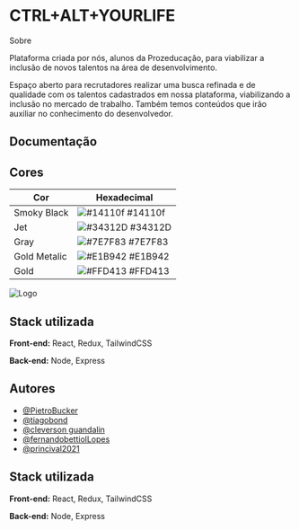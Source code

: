 
# CTRL+ALT+YOURLIFE

Sobre

Plataforma criada por nós, alunos da Prozeducação, para viabilizar a inclusão de novos talentos na área de desenvolvimento.

Espaço aberto para recrutadores realizar uma busca refinada e de qualidade com os talentos cadastrados em nossa plataforma, viabilizando a inclusão no mercado de trabalho. Também temos conteúdos que irão auxiliar no conhecimento do desenvolvedor.

## Documentação

## Cores

| Cor               | Hexadecimal                                                      |
| ----------------- | ---------------------------------------------------------------- |
| Smoky Black       | ![#14110f](https://via.placeholder.com/10/0a192f?text=+) #14110f |
| Jet               | ![#34312D](https://via.placeholder.com/10/f8f8f8?text=+) #34312D |
| Gray              | ![#7E7F83](https://via.placeholder.com/10/00b48a?text=+) #7E7F83 |
| Gold Metalic      | ![#E1B942](https://via.placeholder.com/10/00b48a?text=+) #E1B942 |
| Gold              | ![#FFD413](https://via.placeholder.com/10/00b48a?text=+)  #FFD413           

![Logo](https://dev-to-uploads.s3.amazonaws.com/uploads/articles/th5xamgrr6se0x5ro4g6.png)


## Stack utilizada

**Front-end:** React, Redux, TailwindCSS

**Back-end:** Node, Express

## Autores

- [@PietroBucker](https://github.com/PietroBucker)
- [@tiagobond](https://github.com/tiagobond)
- [@cleverson guandalin](https://github.com/CleverGnd)
- [@fernandobettiolLopes](https://github.com/FernandoBettiolLopes)
- [@princival2021](https://github.com/Princival2021)


## Stack utilizada

**Front-end:** React, Redux, TailwindCSS

**Back-end:** Node, Express

